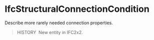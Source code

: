 IfcStructuralConnectionCondition
================================

Describe more rarely needed connection properties.

> HISTORY&nbsp; New entity in IFC2x2.
